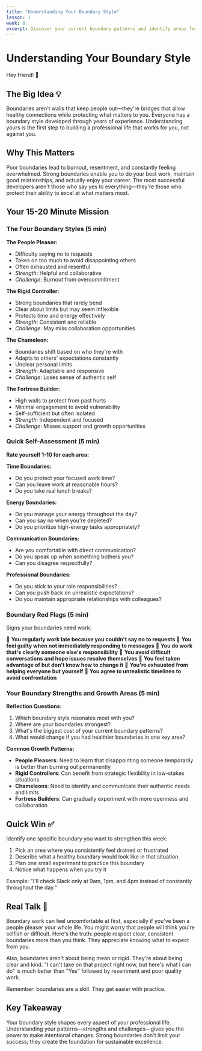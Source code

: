 ```yaml
---
title: "Understanding Your Boundary Style"
lesson: 1
week: 8
excerpt: Discover your current boundary patterns and identify areas for improvement.
---
```


# Understanding Your Boundary Style

Hey friend! 👋

## The Big Idea 💡

Boundaries aren't walls that keep people out—they're bridges that allow healthy connections while protecting what matters to you. Everyone has a boundary style developed through years of experience. Understanding yours is the first step to building a professional life that works for you, not against you.

## Why This Matters

Poor boundaries lead to burnout, resentment, and constantly feeling overwhelmed. Strong boundaries enable you to do your best work, maintain good relationships, and actually enjoy your career. The most successful developers aren't those who say yes to everything—they're those who protect their ability to excel at what matters most.

## Your 15-20 Minute Mission

### The Four Boundary Styles (5 min)

**The People Pleaser:**

- Difficulty saying no to requests
- Takes on too much to avoid disappointing others
- Often exhausted and resentful
- _Strength_: Helpful and collaborative
- _Challenge_: Burnout from overcommitment

**The Rigid Controller:**

- Strong boundaries that rarely bend
- Clear about limits but may seem inflexible
- Protects time and energy effectively
- _Strength_: Consistent and reliable
- _Challenge_: May miss collaboration opportunities

**The Chameleon:**

- Boundaries shift based on who they're with
- Adapts to others' expectations constantly
- Unclear personal limits
- _Strength_: Adaptable and responsive
- _Challenge_: Loses sense of authentic self

**The Fortress Builder:**

- High walls to protect from past hurts
- Minimal engagement to avoid vulnerability
- Self-sufficient but often isolated
- _Strength_: Independent and focused
- _Challenge_: Misses support and growth opportunities

### Quick Self-Assessment (5 min)

**Rate yourself 1-10 for each area:**

**Time Boundaries:**

- Do you protect your focused work time?
- Can you leave work at reasonable hours?
- Do you take real lunch breaks?

**Energy Boundaries:**

- Do you manage your energy throughout the day?
- Can you say no when you're depleted?
- Do you prioritize high-energy tasks appropriately?

**Communication Boundaries:**

- Are you comfortable with direct communication?
- Do you speak up when something bothers you?
- Can you disagree respectfully?

**Professional Boundaries:**

- Do you stick to your role responsibilities?
- Can you push back on unrealistic expectations?
- Do you maintain appropriate relationships with colleagues?

### Boundary Red Flags (5 min)

Signs your boundaries need work:

🚩 **You regularly work late because you couldn't say no to requests**
🚩 **You feel guilty when not immediately responding to messages**
🚩 **You do work that's clearly someone else's responsibility**
🚩 **You avoid difficult conversations and hope issues resolve themselves**
🚩 **You feel taken advantage of but don't know how to change it**
🚩 **You're exhausted from helping everyone but yourself**
🚩 **You agree to unrealistic timelines to avoid confrontation**

### Your Boundary Strengths and Growth Areas (5 min)

**Reflection Questions:**

1. Which boundary style resonates most with you?
2. Where are your boundaries strongest?
3. What's the biggest cost of your current boundary patterns?
4. What would change if you had healthier boundaries in one key area?

**Common Growth Patterns:**

- **People Pleasers**: Need to learn that disappointing someone temporarily is better than burning out permanently
- **Rigid Controllers**: Can benefit from strategic flexibility in low-stakes situations
- **Chameleons**: Need to identify and communicate their authentic needs and limits
- **Fortress Builders**: Can gradually experiment with more openness and collaboration

## Quick Win ✅

Identify one specific boundary you want to strengthen this week:

1. Pick an area where you consistently feel drained or frustrated
2. Describe what a healthy boundary would look like in that situation
3. Plan one small experiment to practice this boundary
4. Notice what happens when you try it

Example: "I'll check Slack only at 9am, 1pm, and 4pm instead of constantly throughout the day."

## Real Talk 💬

Boundary work can feel uncomfortable at first, especially if you've been a people pleaser your whole life. You might worry that people will think you're selfish or difficult. Here's the truth: people respect clear, consistent boundaries more than you think. They appreciate knowing what to expect from you.

Also, boundaries aren't about being mean or rigid. They're about being clear and kind. "I can't take on that project right now, but here's what I can do" is much better than "Yes" followed by resentment and poor quality work.

Remember: boundaries are a skill. They get easier with practice.

## Key Takeaway

Your boundary style shapes every aspect of your professional life. Understanding your patterns—strengths and challenges—gives you the power to make intentional changes. Strong boundaries don't limit your success; they create the foundation for sustainable excellence.
